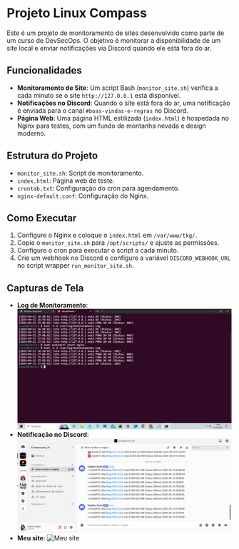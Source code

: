 # Projeto Linux Compass

Este é um projeto de monitoramento de sites desenvolvido como parte de um curso de DevSecOps. O objetivo é monitorar a disponibilidade de um site local e enviar notificações via Discord quando ele está fora do ar.

## Funcionalidades
- **Monitoramento de Site**: Um script Bash (`monitor_site.sh`) verifica a cada minuto se o site `http://127.0.0.1` está disponível.
- **Notificações no Discord**: Quando o site está fora do ar, uma notificação é enviada para o canal `#boas-vindas-e-regras` no Discord.
- **Página Web**: Uma página HTML estilizada (`index.html`) é hospedada no Nginx para testes, com um fundo de montanha nevada e design moderno.

## Estrutura do Projeto
- `monitor_site.sh`: Script de monitoramento.
- `index.html`: Página web de teste.
- `crontab.txt`: Configuração do cron para agendamento.
- `nginx-default.conf`: Configuração do Nginx.

## Como Executar
1. Configure o Nginx e coloque o `index.html` em `/var/www/tkg/`.
2. Copie o `monitor_site.sh` para `/opt/scripts/` e ajuste as permissões.
3. Configure o cron para executar o script a cada minuto.
4. Crie um webhook no Discord e configure a variável `DISCORD_WEBHOOK_URL` no script wrapper `run_monitor_site.sh`.

## Capturas de Tela
- **Log de Monitoramento**:
  ![Log de Monitoramento](log_screenshot.png)
- **Notificação no Discord**:
  ![Notificação no Discord](discord_screenshot.png)
- **Meu site**:
  ![Meu site](meusite_sreenshot.png)
